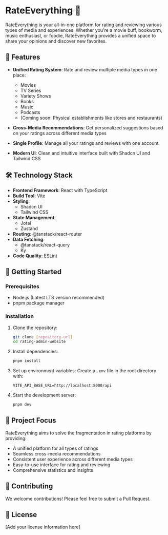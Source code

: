 # RateEverything 🌟

RateEverything is your all-in-one platform for rating and reviewing various types of media and experiences. Whether you're a movie buff, bookworm, music enthusiast, or foodie, RateEverything provides a unified space to share your opinions and discover new favorites.

## 🌟 Features

- **Unified Rating System**: Rate and review multiple media types in one place:
  - Movies
  - TV Series
  - Variety Shows
  - Books
  - Music
  - Podcasts
  - (Coming soon: Physical establishments like stores and restaurants)

- **Cross-Media Recommendations**: Get personalized suggestions based on your ratings across different media types
- **Single Profile**: Manage all your ratings and reviews with one account
- **Modern UI**: Clean and intuitive interface built with Shadcn UI and Tailwind CSS

## 🛠️ Technology Stack

- **Frontend Framework**: React with TypeScript
- **Build Tool**: Vite
- **Styling**: 
  - Shadcn UI
  - Tailwind CSS
- **State Management**: 
  - Jotai
  - Zustand
- **Routing**: @tanstack/react-router
- **Data Fetching**: 
  - @tanstack/react-query
  - Ky
- **Code Quality**: ESLint

## 🚀 Getting Started

### Prerequisites

- Node.js (Latest LTS version recommended)
- pnpm package manager

### Installation

1. Clone the repository:
   ```bash
   git clone [repository-url]
   cd rating-admin-website
   ```

2. Install dependencies:
   ```bash
   pnpm install
   ```

3. Set up environment variables:
   Create a `.env` file in the root directory with:
   ```
   VITE_API_BASE_URL=http://localhost:8000/api
   ```

4. Start the development server:
   ```bash
   pnpm dev
   ```

## 📝 Project Focus

RateEverything aims to solve the fragmentation in rating platforms by providing:
- A unified platform for all types of ratings
- Seamless cross-media recommendations
- Consistent user experience across different media types
- Easy-to-use interface for rating and reviewing
- Comprehensive statistics and insights

## 🤝 Contributing

We welcome contributions! Please feel free to submit a Pull Request.

## 📄 License

[Add your license information here]